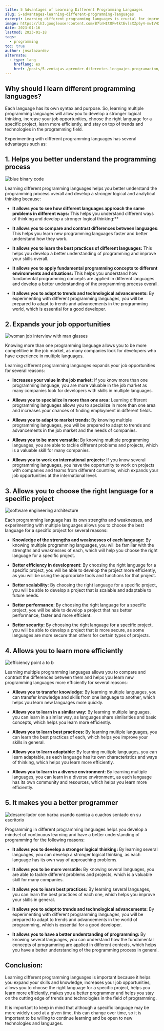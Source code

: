 ```yaml
---
title: 5 Advantages of Learning Different Programming Languages
slug: 5-advantages-learning-different-programming-languages
excerpt: Learning different programming languages is crucial for improving your skills and knowledge as a programmer.
image: https://lh3.googleusercontent.com/B7lnHItOFwtktEvlsXZp6y4-mwIV4XyXMQvS8LThKXnPZTXzj7Emgo5jJRNbs00cQ79Qxuk03BbL-LmqXlrd-tzFkRmrZD7GsqPUB2i-umsor27Jz7hYJ6iBAczbUfm9ppv7TNHI1LU#width=4898&height=2755
date: 2023-01-16
lastmod: 2023-01-18
tags:
  - programming
toc: true
author: jmsalazardev
alternate:
  - type: lang
    hreflang: es
    href: /posts/5-ventajas-aprender-diferentes-lenguajes-programacion/
---
```


## Why should I learn different programming languages?

Each language has its own syntax and purpose. So, learning multiple programming languages will allow you to develop a stronger logical thinking, increase your job opportunities, choose the right language for a specific project, learn more efficiently, and stay on top of trends and technologies in the programming field.

Experimenting with different programming languages has several advantages such as:

## 1. Helps you better understand the programming process

![blue binary code](https://lh3.googleusercontent.com/Hly6l9qqthi4Tmejldj72UcLVJvJvn8ab2fopC8ZpLZ0PJAf_7jmFNcYMOFameO9u-2_aNoXf5WzDYlAtqwMJMmDBb2LQe-fXzMuGV5_IeKLr_ECZ6o-7zzQBBc9M6Y5z0C6U1SRPig#width=3200&height=1800 "Binary Code")

Learning different programming languages helps you better understand the programming process overall and develop a stronger logical and analytical thinking because:

- **It allows you to see how different languages approach the same problems in different ways:**
  This helps you understand different ways of thinking and develop a stronger logical thinking:\*\*

- **It allows you to compare and contrast differences between languages:**
  This helps you learn new programming languages faster and better understand how they work.

- **It allows you to learn the best practices of different languages:**
  This helps you develop a better understanding of programming and improve your skills overall.

- **It allows you to apply fundamental programming concepts to different environments and situations:**
  This helps you understand how fundamental programming concepts are applied in different languages and develop a better understanding of the programming process overall.

- **It allows you to adapt to trends and technological advancements:**
  By experimenting with different programming languages, you will be prepared to adapt to trends and advancements in the programming world, which is essential for a good developer.

## 2. Expands your job opportunities

![woman job interview with man glasses](https://lh3.googleusercontent.com/SGZmG0Dns3cEJ6SPWgucNqJqBQjMAOjpEuYUxfvHhuTJxY16pXQzyYeG3cEO3XrmQkNmirQNNTV68UY0CdGwInNrzM4JqmtulYXVVsunpCPru3_C2G4MjrgnbGmhy8_nchp5B52MPmw#width=2448&height=1377 "Job Interview")

Knowing more than one programming language allows you to be more competitive in the job market, as many companies look for developers who have experience in multiple languages.

Learning different programming languages expands your job opportunities for several reasons:

- **Increases your value in the job market:**
  If you know more than one programming language, you are more valuable in the job market as many companies look for developers with skills in multiple languages.

- **Allows you to specialize in more than one area:**
  Learning different programming languages allows you to specialize in more than one area and increases your chances of finding employment in different fields.

- **Allows you to adapt to market trends:**
  By knowing multiple programming languages, you will be prepared to adapt to trends and advancements in the job market and the needs of companies.

- **Allows you to be more versatile:**
  By knowing multiple programming languages, you are able to tackle different problems and projects, which is a valuable skill for many companies.

- **Allows you to work on international projects:**
  If you know several programming languages, you have the opportunity to work on projects with companies and teams from different countries, which expands your job opportunities at the international level.

## 3. Allows you to choose the right language for a specific project

![software engineering architecture](https://lh3.googleusercontent.com/s5wR9nNmbppSwk6m2S1oGoymo6aR86zNsnK3xN8BtnoSGsn_YbppE7kxJ3gfj9VlacyOUF4JGmIA-rd_HHkQhLQQh36dviuIxTV5NI9MCnw8Asb0dnF5LjQEZeLdQ__8NQp8mXP0NBU#width=2448&height=1377 "Software Architecture")

Each programming language has its own strengths and weaknesses, and experimenting with multiple languages allows you to choose the best language for a specific project for several reasons:

- **Knowledge of the strengths and weaknesses of each language:**
  By knowing multiple programming languages, you will be familiar with the strengths and weaknesses of each, which will help you choose the right language for a specific project.

- **Better efficiency in development:**
  By choosing the right language for a specific project, you will be able to develop the project more efficiently, as you will be using the appropriate tools and functions for that project.

- **Better scalability:**
  By choosing the right language for a specific project, you will be able to develop a project that is scalable and adaptable to future needs.

- **Better performance:**
  By choosing the right language for a specific project, you will be able to develop a project that has better performance, faster and more efficient.

- **Better security:**
  By choosing the right language for a specific project, you will be able to develop a project that is more secure, as some languages are more secure than others for certain types of projects.

## 4. Allows you to learn more efficiently

![efficiency point a to b](https://lh3.googleusercontent.com/gqrGozWg85bNYUhSl7HHYO47XMeGuKIt9qTlsONCGbt-BA8BNJRm7hOSi5uq4INLRa2ZFGLCl4ib-RjkY5xohT6V9NyeGdF3mx-aRIdDWgwl6oV_2ZvvsON2sVLssTZuXQ-A-t6IIy8#width=2448&height=1377 "Efficiency")

Learning multiple programming languages allows you to compare and contrast the differences between them and helps you learn new programming languages more efficiently for several reasons:

- **Allows you to transfer knowledge:**
  By learning multiple languages, you can transfer knowledge and skills from one language to another, which helps you learn new languages more quickly.

- **Allows you to learn in a similar way:**
  By learning multiple languages, you can learn in a similar way, as languages share similarities and basic concepts, which helps you learn more efficiently.

- **Allows you to learn best practices:**
  By learning multiple languages, you can learn the best practices of each, which helps you improve your skills in general.

- **Allows you to learn adaptable:**
  By learning multiple languages, you can learn adaptable, as each language has its own characteristics and ways of thinking, which helps you learn more efficiently.

- **Allows you to learn in a diverse environment:**
  By learning multiple languages, you can learn in a diverse environment, as each language has its own community and resources, which helps you learn more efficiently.

## 5. It makes you a better programmer

![desarrollador con barba usando camisa a cuadros sentado en su escritorio](https://lh3.googleusercontent.com/jf65n35b-i_F_Pp6axFQietFNp0PYQSf5GjZ3hx2DIY0m-gi2ZeYVeOWkcgbXSifGF4PsmPqo6s8iBcf3hByqnlioZCVGtFF6kOThCrv91Apo85WavSOGh02QLXnMENK-odYpCwuIjg#width=2448&height=1377 "Software Engineer")

Programming in different programming languages helps you develop a mindset of continuous learning and have a better understanding of programming for the following reasons:

- **It allows you to develop a stronger logical thinking:**
  By learning several languages, you can develop a stronger logical thinking, as each language has its own way of approaching problems.

- **It allows you to be more versatile:**
  By knowing several languages, you are able to tackle different problems and projects, which is a valuable skill for many companies.

- **It allows you to learn best practices:**
  By learning several languages, you can learn the best practices of each one, which helps you improve your skills in general.

- **It allows you to adapt to trends and technological advancements:**
  By experimenting with different programming languages, you will be prepared to adapt to trends and advancements in the world of programming, which is essential for a good developer.

- **It allows you to have a better understanding of programming:**
  By knowing several languages, you can understand how the fundamental concepts of programming are applied in different contexts, which helps you have a better understanding of the programming process in general.

## Conclusion:

Learning different programming languages is important because it helps you expand your skills and knowledge, increases your job opportunities, allows you to choose the right language for a specific project, helps you learn more efficiently, makes you a better programmer and helps you stay on the cutting edge of trends and technologies in the field of programming.

It is important to keep in mind that although a specific language may be more widely used at a given time, this can change over time, so it is important to be willing to continue learning and be open to new technologies and languages.
